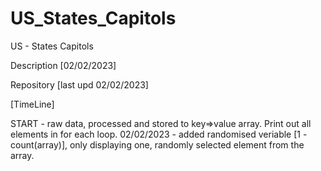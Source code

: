 # US_States_Capitols
US - States Capitols

Description [02/02/2023]

Repository
[last upd 02/02/2023] 

[TimeLine]

START       - raw data, processed and stored to key=>value array. Print out all elements in for each loop.
02/02/2023  - added randomised veriable [1 - count(array)], only displaying one, randomly selected element from the array.
